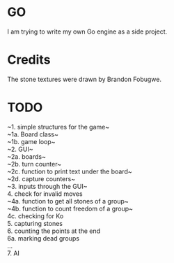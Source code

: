 # GO

I am trying to write my own Go engine as a side project.


# Credits
The stone textures were drawn by Brandon Fobugwe.

# TODO
~1. simple structures for the game~\
  ~1a. Board class~\
  ~1b. game loop~\
~2. GUI~\
  ~2a. boards~\
  ~2b. turn counter~\
  ~2c. function to print text under the board~\
  ~2d. capture counters~\
~3. inputs through the GUI~\
4. check for invalid moves\
  ~4a. function to get all stones of a group~\
  ~4b. function to count freedom of a group~\
  4c. checking for Ko\
5. capturing stones\
6. counting the points at the end\
  6a. marking dead groups\
...\
7. AI
